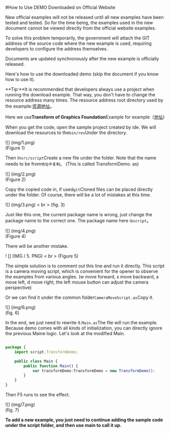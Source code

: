 #How to Use DEMO Downloaded on Official Website

New official examples will not be released until all new examples have been tested and tested. So for the time being, the examples used in the new document cannot be viewed directly from the official website examples.

To solve this problem temporarily, the government will attach the GIT address of the source code where the new example is used, requiring developers to configure the address themselves.

Documents are updated synchronously after the new example is officially released.

Here's how to use the downloaded demo (skip the document if you know how to use it).

**Tip:**It is recommended that developers always use a project when running the download example. That way, you don't have to change the resource address many times. The resource address root directory used by the example:[资源地址](http://localhost/LayaAir2_Auto/%3Chttps://github.com/layabox/layaair-demo/tree/master/h5/res/threeDimen%3E)。

Here we use**Transform of Graphics Foundation**Example for example（[地址](http://localhost/LayaAir2_Auto/%3Chttps://github.com/layabox/layaair-demo/blob/master/h5/3d/as/LayaAir3D_Sprite3D/TransformDemo.as%3E))

When you get the code, open the sample project created by ide. We will download the resources to the`bin/res`Under the directory.

![] (img/1.png)<br> (Figure 1)

Then in`src/script`Create a new file under the folder. Note that the name needs to be from`地址中复制`。 (This is called TransformDemo. as)

![] (img/2.png)<br> (Figure 2)

Copy the copied code in, if used`git`Cloned files can be placed directly under the folder. Of course, there will be a lot of mistakes at this time.

![] (img/3.png) < br > (fig. 3)

Just like this one, the current package name is wrong, just change the package name to the correct one. The package name here is`script`。

![] (img/4.png)<br> (Figure 4)

There will be another mistake.

! [] (IMG / 5. PNG) < br > (Figure 5)

The simple solution is to comment out this line and run it directly. This script is a camera moving script, which is convenient for the opener to observe the examples from various angles. (w move forward, s move backward, a move left, d move right, the left mouse button can adjust the camera perspective)

Or we can find it under the common folder`CameraMoveScript.as`Copy it.

![] (img/6.png)<br> (fig. 6)

In the end, we just need to rewrite it.`Main.as`The file will run the example. Because demo comes with all kinds of initialization, you can directly ignore the previous Maine logic. Let's look at the modified Main.


```typescript

package {
	import script.TransformDemo;

	public class Main {
		public function Main() {
			var transformDemo:TransformDemo = new TransformDemo();
		}
	}
}
```


Then F5 runs to see the effect.

![] (img/7.png)<br> (fig. 7)

**To add a new example, you just need to continue adding the sample code under the script folder, and then use main to call it up.**
